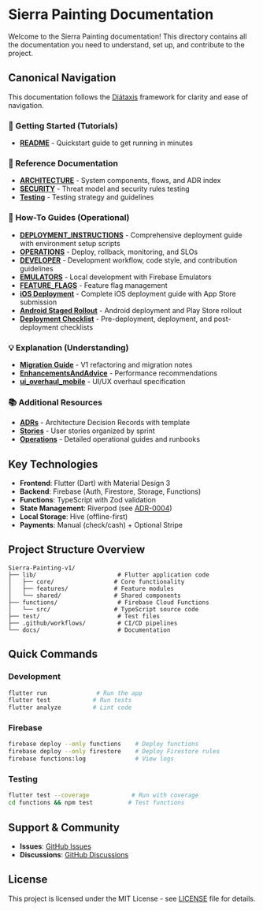 # Sierra Painting Documentation

Welcome to the Sierra Painting documentation! This directory contains all the documentation you need to understand, set up, and contribute to the project.

## Canonical Navigation

This documentation follows the [Diátaxis](https://diataxis.fr/) framework for clarity and ease of navigation.

### 🚀 Getting Started (Tutorials)
- **[README](../README.md)** - Quickstart guide to get running in minutes

### 📖 Reference Documentation
- **[ARCHITECTURE](../ARCHITECTURE.md)** - System components, flows, and ADR index
- **[SECURITY](../SECURITY.md)** - Threat model and security rules testing
- **[Testing](./Testing.md)** - Testing strategy and guidelines

### 🔧 How-To Guides (Operational)
- **[DEPLOYMENT_INSTRUCTIONS](../DEPLOYMENT_INSTRUCTIONS.md)** - Comprehensive deployment guide with environment setup scripts
- **[OPERATIONS](../OPERATIONS.md)** - Deploy, rollback, monitoring, and SLOs
- **[DEVELOPER](../DEVELOPER.md)** - Development workflow, code style, and contribution guidelines
- **[EMULATORS](./EMULATORS.md)** - Local development with Firebase Emulators
- **[FEATURE_FLAGS](./FEATURE_FLAGS.md)** - Feature flag management
- **[iOS Deployment](./IOS_DEPLOYMENT.md)** - Complete iOS deployment guide with App Store submission
- **[Android Staged Rollout](./ANDROID_STAGED_ROLLOUT.md)** - Android deployment and Play Store rollout
- **[Deployment Checklist](./deployment_checklist.md)** - Pre-deployment, deployment, and post-deployment checklists

### 💡 Explanation (Understanding)
- **[Migration Guide](./MIGRATION.md)** - V1 refactoring and migration notes
- **[EnhancementsAndAdvice](./EnhancementsAndAdvice.md)** - Performance recommendations
- **[ui_overhaul_mobile](./ui_overhaul_mobile.md)** - UI/UX overhaul specification

### 📚 Additional Resources
- **[ADRs](./adrs/)** - Architecture Decision Records with template
- **[Stories](./stories/)** - User stories organized by sprint
- **[Operations](./ops/)** - Detailed operational guides and runbooks

## Key Technologies

- **Frontend**: Flutter (Dart) with Material Design 3
- **Backend**: Firebase (Auth, Firestore, Storage, Functions)
- **Functions**: TypeScript with Zod validation
- **State Management**: Riverpod (see [ADR-0004](./adrs/0004-riverpod-state-management.md))
- **Local Storage**: Hive (offline-first)
- **Payments**: Manual (check/cash) + Optional Stripe

## Project Structure Overview

```
Sierra-Painting-v1/
├── lib/                       # Flutter application code
│   ├── core/                 # Core functionality
│   ├── features/             # Feature modules
│   └── shared/               # Shared components
├── functions/                 # Firebase Cloud Functions
│   └── src/                  # TypeScript source code
├── test/                      # Test files
├── .github/workflows/         # CI/CD pipelines
└── docs/                      # Documentation
```

## Quick Commands

### Development
```bash
flutter run              # Run the app
flutter test            # Run tests
flutter analyze         # Lint code
```

### Firebase
```bash
firebase deploy --only functions    # Deploy functions
firebase deploy --only firestore    # Deploy Firestore rules
firebase functions:log              # View logs
```

### Testing
```bash
flutter test --coverage            # Run with coverage
cd functions && npm test          # Test functions
```

## Support & Community

- **Issues**: [GitHub Issues](https://github.com/juanvallejo97/Sierra-Painting-v1/issues)
- **Discussions**: [GitHub Discussions](https://github.com/juanvallejo97/Sierra-Painting-v1/discussions)

## License

This project is licensed under the MIT License - see [LICENSE](../LICENSE) file for details.

